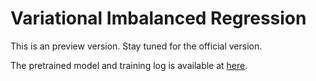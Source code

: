 # Variational Imbalanced Regression

This is an preview version. Stay tuned for the official version.

The pretrained model and training log is available at [here](https://drive.google.com/drive/folders/1bbdzbvXJVgkIGe1AbsH9VEm0Uvkqp67R?usp=sharing).

